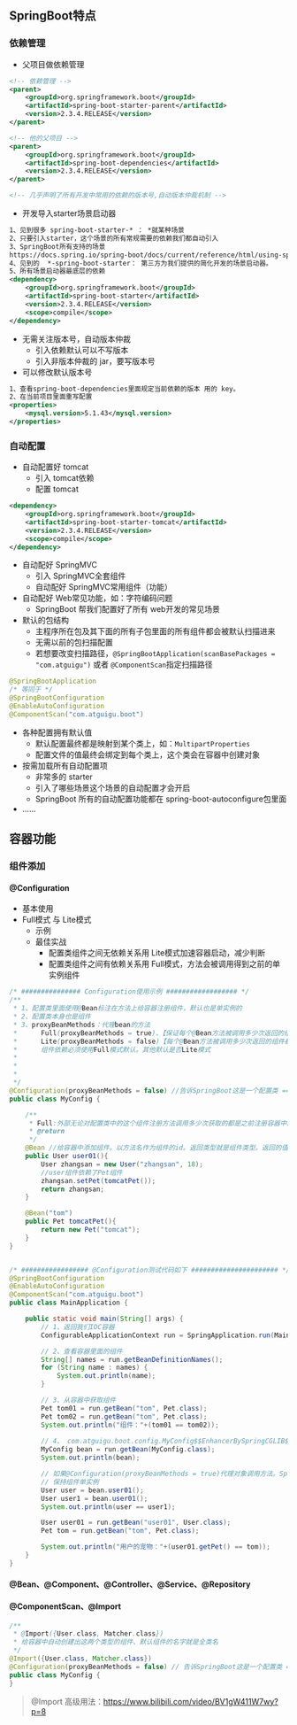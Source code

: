 ## SpringBoot特点

### 依赖管理

* 父项目做依赖管理

```xml
<!-- 依赖管理 -->
<parent>
    <groupId>org.springframework.boot</groupId>
    <artifactId>spring-boot-starter-parent</artifactId>
    <version>2.3.4.RELEASE</version>
</parent>

<!-- 他的父项目 -->
<parent>
    <groupId>org.springframework.boot</groupId>
    <artifactId>spring-boot-dependencies</artifactId>
    <version>2.3.4.RELEASE</version>
</parent>

<!-- 几乎声明了所有开发中常用的依赖的版本号,自动版本仲裁机制 -->
```

* 开发导入starter场景启动器

```xml
1、见到很多 spring-boot-starter-* ： *就某种场景
2、只要引入starter，这个场景的所有常规需要的依赖我们都自动引入
3、SpringBoot所有支持的场景
https://docs.spring.io/spring-boot/docs/current/reference/html/using-spring-boot.html#using-boot-starter
4、见到的  *-spring-boot-starter： 第三方为我们提供的简化开发的场景启动器。
5、所有场景启动器最底层的依赖
<dependency>
    <groupId>org.springframework.boot</groupId>
    <artifactId>spring-boot-starter</artifactId>
    <version>2.3.4.RELEASE</version>
    <scope>compile</scope>
</dependency>
```

* 无需关注版本号，自动版本仲裁
  * 引入依赖默认可以不写版本
  * 引入非版本仲裁的 jar，要写版本号
* 可以修改默认版本号

```xml
1、查看spring-boot-dependencies里面规定当前依赖的版本 用的 key。
2、在当前项目里面重写配置
<properties>
    <mysql.version>5.1.43</mysql.version>
</properties>
```



### 自动配置

* 自动配置好 tomcat
  * 引入 tomcat依赖
  * 配置 tomcat

```xml
<dependency>
    <groupId>org.springframework.boot</groupId>
    <artifactId>spring-boot-starter-tomcat</artifactId>
    <version>2.3.4.RELEASE</version>
    <scope>compile</scope>
</dependency>
```

* 自动配好 SpringMVC
  * 引入 SpringMVC全套组件
  * 自动配好 SpringMVC常用组件（功能）
* 自动配好 Web常见功能，如：字符编码问题
  * SpringBoot 帮我们配置好了所有 web开发的常见场景
* 默认的包结构
  * 主程序所在包及其下面的所有子包里面的所有组件都会被默认扫描进来
  * 无需以前的包扫描配置
  * 若想要改变扫描路径，`@SpringBootApplication(scanBasePackages = "com.atguigu")` 或者 `@ComponentScan`指定扫描路径

```java
@SpringBootApplication
/* 等同于 */
@SpringBootConfiguration
@EnableAutoConfiguration
@ComponentScan("com.atguigu.boot")
```

* 各种配置拥有默认值
  * 默认配置最终都是映射到某个类上，如：`MultipartProperties`
  * 配置文件的值最终会绑定到每个类上，这个类会在容器中创建对象
* 按需加载所有自动配置项
  * 非常多的 starter
  * 引入了哪些场景这个场景的自动配置才会开启
  * SpringBoot 所有的自动配置功能都在 spring-boot-autoconfigure包里面
* ......



## 容器功能

### 组件添加

#### @Configuration

* 基本使用
* Full模式 与 Lite模式
  * 示例
  * 最佳实战
    * 配置类组件之间无依赖关系用 Lite模式加速容器启动，减少判断
    * 配置类组件之间有依赖关系用 Full模式，方法会被调用得到之前的单实例组件

```Java
/* ############### Configuration使用示例 ################## */
/**
 * 1、配置类里面使用@Bean标注在方法上给容器注册组件，默认也是单实例的
 * 2、配置类本身也是组件
 * 3、proxyBeanMethods：代理bean的方法
 *      Full(proxyBeanMethods = true)、【保证每个@Bean方法被调用多少次返回的组件都是单实例的】
 *      Lite(proxyBeanMethods = false)【每个@Bean方法被调用多少次返回的组件都是新创建的】
 *      组件依赖必须使用Full模式默认。其他默认是否Lite模式
 *
 *
 *
 */
@Configuration(proxyBeanMethods = false) //告诉SpringBoot这是一个配置类 == 配置文件
public class MyConfig {

    /**
     * Full:外部无论对配置类中的这个组件注册方法调用多少次获取的都是之前注册容器中的单实例对象
     * @return
     */
    @Bean //给容器中添加组件。以方法名作为组件的id。返回类型就是组件类型。返回的值，就是组件在容器中的实例
    public User user01(){
        User zhangsan = new User("zhangsan", 18);
        //user组件依赖了Pet组件
        zhangsan.setPet(tomcatPet());
        return zhangsan;
    }

    @Bean("tom")
    public Pet tomcatPet(){
        return new Pet("tomcat");
    }
}


/* ################# @Configuration测试代码如下 ###################### */
@SpringBootConfiguration
@EnableAutoConfiguration
@ComponentScan("com.atguigu.boot")
public class MainApplication {

    public static void main(String[] args) {
        // 1、返回我们IOC容器
        ConfigurableApplicationContext run = SpringApplication.run(MainApplication.class, args);

        // 2、查看容器里面的组件
        String[] names = run.getBeanDefinitionNames();
        for (String name : names) {
            System.out.println(name);
        }

        // 3、从容器中获取组件
        Pet tom01 = run.getBean("tom", Pet.class);
        Pet tom02 = run.getBean("tom", Pet.class);
        System.out.println("组件："+(tom01 == tom02));
        
        // 4、 com.atguigu.boot.config.MyConfig$$EnhancerBySpringCGLIB$$51f1e1ca@1654a892
        MyConfig bean = run.getBean(MyConfig.class);
        System.out.println(bean);

        // 如果@Configuration(proxyBeanMethods = true)代理对象调用方法。SpringBoot总会检查这个组件是否在容器中有。
        // 保持组件单实例
        User user = bean.user01();
        User user1 = bean.user01();
        System.out.println(user == user1);

        User user01 = run.getBean("user01", User.class);
        Pet tom = run.getBean("tom", Pet.class);

        System.out.println("用户的宠物："+(user01.getPet() == tom));
    }
}
```



#### @Bean、@Component、@Controller、@Service、@Repository



#### @ComponentScan、@Import

```java
/**
 * @Import({User.class, Matcher.class})
 * 给容器中自动创建出这两个类型的组件、默认组件的名字就是全类名
 */
@Import({User.class, Matcher.class})
@Configuration(proxyBeanMethods = false) // 告诉SpringBoot这是一个配置类 == 配置文件
public class MyConfig {
}
```

> @Import 高级用法：https://www.bilibili.com/video/BV1gW411W7wy?p=8

